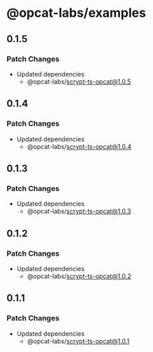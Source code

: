 # @opcat-labs/examples

## 0.1.5

### Patch Changes

- Updated dependencies
  - @opcat-labs/scrypt-ts-opcat@1.0.5

## 0.1.4

### Patch Changes

- Updated dependencies
  - @opcat-labs/scrypt-ts-opcat@1.0.4

## 0.1.3

### Patch Changes

- Updated dependencies
  - @opcat-labs/scrypt-ts-opcat@1.0.3

## 0.1.2

### Patch Changes

- Updated dependencies
  - @opcat-labs/scrypt-ts-opcat@1.0.2

## 0.1.1

### Patch Changes

- Updated dependencies
  - @opcat-labs/scrypt-ts-opcat@1.0.1
